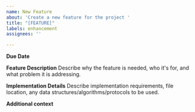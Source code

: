 ```yaml
---
name: New Feature
about: 'Create a new feature for the project '
title: "[FEATURE]"
labels: enhancement
assignees: ''

---
```


**Due Date** 

**Feature Description** 
Describe why the feature is needed, who it's for, and what problem it is addressing. 

**Implementation Details** 
Describe implementation requirements, file location, any data structures/algorithms/protocols to be used. 
 
**Additional context**
